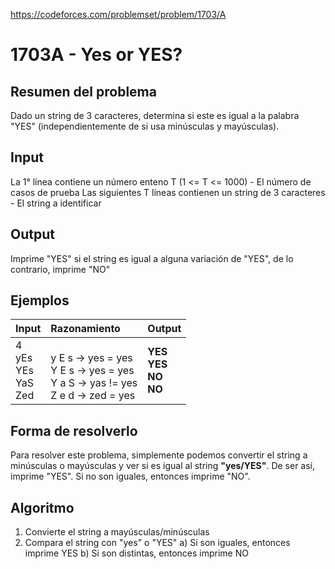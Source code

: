 https://codeforces.com/problemset/problem/1703/A

# 1703A - Yes or YES?

## Resumen del problema
Dado un string de 3 caracteres, determina si este es igual a la palabra "YES" (independientemente de si usa minúsculas y mayúsculas).

## Input
La 1° línea contiene un número enteno T (1 <= T <= 1000) - El número de casos de prueba
Las siguientes T líneas contienen un string de 3 caracteres - El string a identificar

## Output
Imprime "YES" si el string es igual a alguna variación de "YES", de lo contrario, imprime "NO"

## Ejemplos
| Input             | Razonamiento  | Output    |
| ----------------- | :------------ | --------- |
| 4 <br> yEs <br> YEs <br> YaS <br> Zed | <br> y E s -> yes = yes <br> Y E s -> yes = yes <br> Y a S -> yas != yes <br> Z e d -> zed = yes | **YES** <br> **YES** <br> **NO** <br> **NO** |

## Forma de resolverlo
Para resolver este problema, simplemente podemos convertir el string a minúsculas o mayúsculas y ver si es igual al string **"yes/YES"**. De ser así, imprime "YES". Si no son iguales, entonces imprime "NO".

## Algoritmo
1) Convierte el string a mayúsculas/minúsculas
2) Compara el string con "yes" o "YES"
a) Si son iguales, entonces imprime YES
b) Si son distintas, entonces imprime NO
